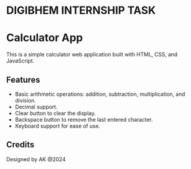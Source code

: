 ﻿# DIGIBHEM INTERNSHIP TASK 
# Calculator App
This is a simple calculator web application built with HTML, CSS, and JavaScript.

## Features
- Basic arithmetic operations: addition, subtraction, multiplication, and division.
- Decimal support.
- Clear button to clear the display.
- Backspace button to remove the last entered character.
- Keyboard support for ease of use.

## Credits
Designed by AK @2024

